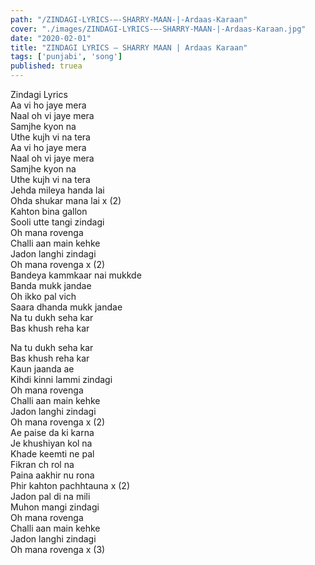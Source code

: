```yaml
---
path: "/ZINDAGI-LYRICS-–-SHARRY-MAAN-|-Ardaas-Karaan"
cover: "./images/ZINDAGI-LYRICS-–-SHARRY-MAAN-|-Ardaas-Karaan.jpg"
date: "2020-02-01"
title: "ZINDAGI LYRICS – SHARRY MAAN | Ardaas Karaan"
tags: ['punjabi', 'song']
published: truea
---
```

  
Zindagi Lyrics  
Aa vi ho jaye mera  
Naal oh vi jaye mera  
Samjhe kyon na  
Uthe kujh vi na tera  
Aa vi ho jaye mera  
Naal oh vi jaye mera  
Samjhe kyon na  
Uthe kujh vi na tera  
Jehda mileya handa lai  
Ohda shukar mana lai x (2)  
Kahton bina gallon  
Sooli utte tangi zindagi  
Oh mana rovenga  
Challi aan main kehke  
Jadon langhi zindagi  
Oh mana rovenga x (2)  
Bandeya kammkaar nai mukkde  
Banda mukk jandae  
Oh ikko pal vich  
Saara dhanda mukk jandae  
Na tu dukh seha kar  
Bas khush reha kar  
  
  
  
  
  
  
Na tu dukh seha kar  
Bas khush reha kar  
Kaun jaanda ae  
Kihdi kinni lammi zindagi  
Oh mana rovenga  
Challi aan main kehke  
Jadon langhi zindagi  
Oh mana rovenga x (2)  
Ae paise da ki karna  
Je khushiyan kol na  
Khade keemti ne pal  
Fikran ch rol na  
Paina aakhir nu rona  
Phir kahton pachhtauna x (2)  
Jadon pal di na mili  
Muhon mangi zindagi  
Oh mana rovenga  
Challi aan main kehke  
Jadon langhi zindagi  
Oh mana rovenga x (3)  
